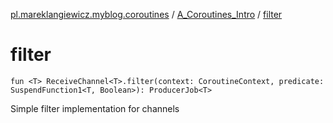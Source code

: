 [pl.mareklangiewicz.myblog.coroutines](../index.md) / [A_Coroutines_Intro](index.md) / [filter](.)

# filter

`fun <T> ReceiveChannel<T>.filter(context: CoroutineContext, predicate: SuspendFunction1<T, Boolean>): ProducerJob<T>`

Simple filter implementation for channels

